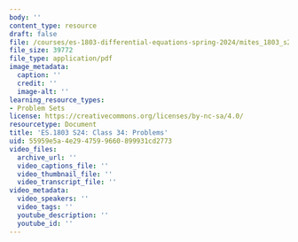 ```yaml
---
body: ''
content_type: resource
draft: false
file: /courses/es-1803-differential-equations-spring-2024/mites_1803_s24_day34-problems.pdf
file_size: 39772
file_type: application/pdf
image_metadata:
  caption: ''
  credit: ''
  image-alt: ''
learning_resource_types:
- Problem Sets
license: https://creativecommons.org/licenses/by-nc-sa/4.0/
resourcetype: Document
title: 'ES.1803 S24: Class 34: Problems'
uid: 55959e5a-4e29-4759-9660-899931cd2773
video_files:
  archive_url: ''
  video_captions_file: ''
  video_thumbnail_file: ''
  video_transcript_file: ''
video_metadata:
  video_speakers: ''
  video_tags: ''
  youtube_description: ''
  youtube_id: ''
---
```

